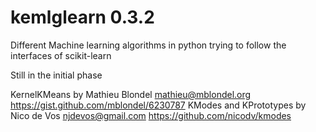 kemlglearn 0.3.2
=================

Different Machine learning algorithms in python trying 
to follow the interfaces of scikit-learn

Still in the initial phase

KernelKMeans by Mathieu Blondel <mathieu@mblondel.org> https://gist.github.com/mblondel/6230787
KModes and KPrototypes by Nico de Vos <njdevos@gmail.com> https://github.com/nicodv/kmodes